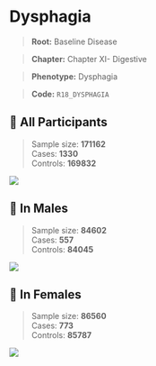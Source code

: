 # Dysphagia

> **Root:** Baseline Disease  

> **Chapter:** Chapter XI- Digestive  

> **Phenotype:** Dysphagia  

> **Code:** `R18_DYSPHAGIA`

## 🧪 All Participants  
> Sample size: **171162**  
> Cases: **1330**  
> Controls: **169832**
<img src="/Disease/Figures/ALL/Baseline/R18_DYSPHAGIA.png"/>
<CsvTable src="/Disease_Data/ALL/Baseline/LG_R18_DYSPHAGIA.csv" label="🔍 View full results" />

## 👨 In Males  
> Sample size: **84602**  
> Cases: **557**  
> Controls: **84045**
<img src="/Disease/Figures/Male/Baseline/R18_DYSPHAGIA.png"/>
<CsvTable src="/Disease_Data/Male/Baseline/LG_R18_DYSPHAGIA.csv" label="🔍 View full results" />

## 👩 In Females  
> Sample size: **86560**  
> Cases: **773**  
> Controls: **85787**
<img src="/Disease/Figures/Female/Baseline/R18_DYSPHAGIA.png"/>
<CsvTable src="/Disease_Data/Female/Baseline/LG_R18_DYSPHAGIA.csv" label="🔍 View full results" />
